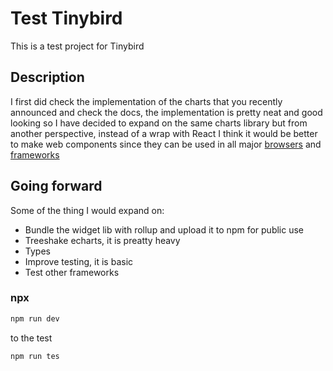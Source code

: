 # Test Tinybird

This is a test project for Tinybird

## Description

I first did check the implementation of the charts that you recently announced and check the docs, the implementation is pretty neat and good looking
so I have decided to expand on the same charts library but from another perspective, instead of a wrap with React I think it would be better to make web components since they can be used in all major [browsers](https://caniuse.com/custom-elementsv1) and [frameworks](https://custom-elements-everywhere.com/)


## Going forward

Some of the thing I would expand on:
- Bundle the widget lib with rollup and upload it to npm for public use
- Treeshake echarts, it is preatty heavy
- Types
- Improve testing, it is basic
- Test other frameworks


### npx

```sh
npm run dev
```

to the test

```sh
npm run tes
```
